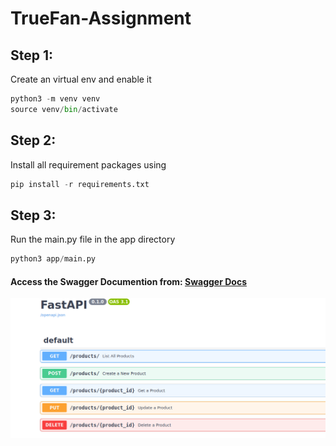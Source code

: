 # TrueFan-Assignment

## Step 1: 
Create an virtual env and enable it 
```python 
python3 -m venv venv
source venv/bin/activate
```
## Step 2: 
Install all requirement packages using 
```python 
pip install -r requirements.txt
```

## Step 3: 
Run the main.py file in the app directory 
```python
python3 app/main.py
```

#### Access the Swagger Documention from: [Swagger Docs](http://0.0.0.0:5000/docs#/)

![Swagger UI Overview](swagger.png)